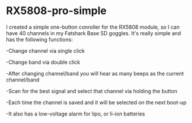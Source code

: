 # RX5808-pro-simple
I created a simple one-button conroller for the RX5808 module, so I can have 40 channels in my Fatshark Base SD goggles.
It's really simple and has the following functions:

-Change channel via single click

-Change band via double click

-After changing channel/band you will hear as many beeps as the current channel/band

-Scan for the best signal and select that channel via holding the button

-Each time the channel is saved and it will be selected on the next boot-up

-It also has a low-voltage alarm for lipo, or li-ion batteries
